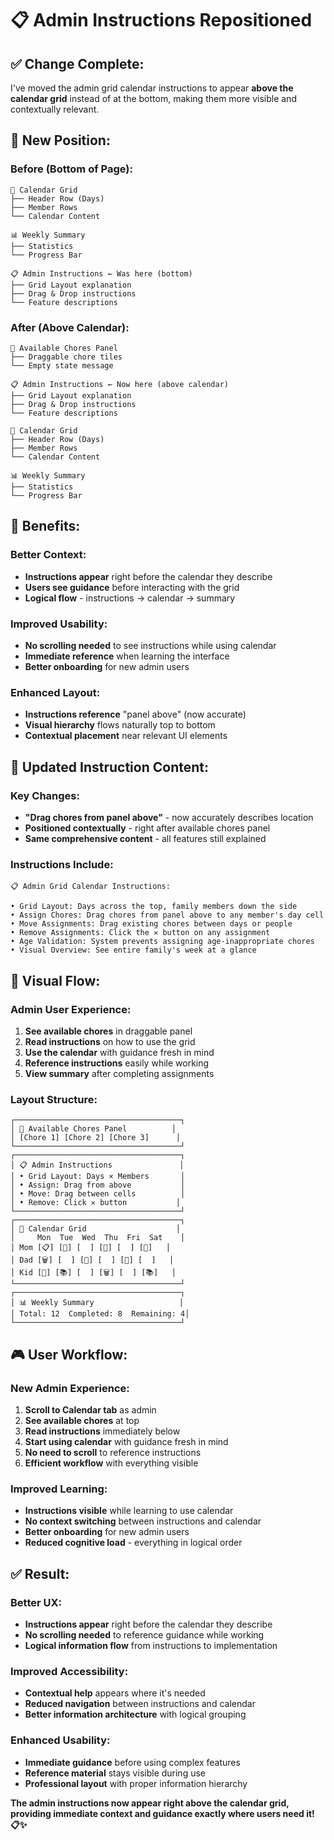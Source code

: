 # 📋 **Admin Instructions Repositioned**

## ✅ **Change Complete:**

I've moved the admin grid calendar instructions to appear **above the calendar grid** instead of at the bottom, making them more visible and contextually relevant.

## 📍 **New Position:**

### **Before (Bottom of Page):**
```
📅 Calendar Grid
├── Header Row (Days)
├── Member Rows
└── Calendar Content

📊 Weekly Summary
├── Statistics
└── Progress Bar

📋 Admin Instructions ← Was here (bottom)
├── Grid Layout explanation
├── Drag & Drop instructions
└── Feature descriptions
```

### **After (Above Calendar):**
```
🧹 Available Chores Panel
├── Draggable chore tiles
└── Empty state message

📋 Admin Instructions ← Now here (above calendar)
├── Grid Layout explanation
├── Drag & Drop instructions
└── Feature descriptions

📅 Calendar Grid
├── Header Row (Days)
├── Member Rows
└── Calendar Content

📊 Weekly Summary
├── Statistics
└── Progress Bar
```

## 🎯 **Benefits:**

### **Better Context:**
- **Instructions appear** right before the calendar they describe
- **Users see guidance** before interacting with the grid
- **Logical flow** - instructions → calendar → summary

### **Improved Usability:**
- **No scrolling needed** to see instructions while using calendar
- **Immediate reference** when learning the interface
- **Better onboarding** for new admin users

### **Enhanced Layout:**
- **Instructions reference** "panel above" (now accurate)
- **Visual hierarchy** flows naturally top to bottom
- **Contextual placement** near relevant UI elements

## 📝 **Updated Instruction Content:**

### **Key Changes:**
- **"Drag chores from panel above"** - now accurately describes location
- **Positioned contextually** - right after available chores panel
- **Same comprehensive content** - all features still explained

### **Instructions Include:**
```
📋 Admin Grid Calendar Instructions:

• Grid Layout: Days across the top, family members down the side
• Assign Chores: Drag chores from panel above to any member's day cell
• Move Assignments: Drag existing chores between days or people
• Remove Assignments: Click the ✕ button on any assignment
• Age Validation: System prevents assigning age-inappropriate chores
• Visual Overview: See entire family's week at a glance
```

## 🎨 **Visual Flow:**

### **Admin User Experience:**
1. **See available chores** in draggable panel
2. **Read instructions** on how to use the grid
3. **Use the calendar** with guidance fresh in mind
4. **Reference instructions** easily while working
5. **View summary** after completing assignments

### **Layout Structure:**
```
┌─────────────────────────────────────┐
│ 🧹 Available Chores Panel          │
│ [Chore 1] [Chore 2] [Chore 3]      │
└─────────────────────────────────────┘
┌─────────────────────────────────────┐
│ 📋 Admin Instructions               │
│ • Grid Layout: Days × Members       │
│ • Assign: Drag from above           │
│ • Move: Drag between cells          │
│ • Remove: Click ✕ button           │
└─────────────────────────────────────┘
┌─────────────────────────────────────┐
│ 📅 Calendar Grid                    │
│     Mon  Tue  Wed  Thu  Fri  Sat    │
│ Mom [📋] [🧹] [  ] [🍳] [  ] [🧽]   │
│ Dad [🗑️] [  ] [🚗] [  ] [🧹] [  ]   │
│ Kid [🧽] [📚] [  ] [🗑️] [  ] [📚]   │
└─────────────────────────────────────┘
┌─────────────────────────────────────┐
│ 📊 Weekly Summary                   │
│ Total: 12  Completed: 8  Remaining: 4│
└─────────────────────────────────────┘
```

## 🎮 **User Workflow:**

### **New Admin Experience:**
1. **Scroll to Calendar tab** as admin
2. **See available chores** at top
3. **Read instructions** immediately below
4. **Start using calendar** with guidance fresh in mind
5. **No need to scroll** to reference instructions
6. **Efficient workflow** with everything visible

### **Improved Learning:**
- **Instructions visible** while learning to use calendar
- **No context switching** between instructions and calendar
- **Better onboarding** for new admin users
- **Reduced cognitive load** - everything in logical order

## ✅ **Result:**

### **Better UX:**
- **Instructions appear** right before the calendar they describe
- **No scrolling needed** to reference guidance while working
- **Logical information flow** from instructions to implementation

### **Improved Accessibility:**
- **Contextual help** appears where it's needed
- **Reduced navigation** between instructions and calendar
- **Better information architecture** with logical grouping

### **Enhanced Usability:**
- **Immediate guidance** before using complex features
- **Reference material** stays visible during use
- **Professional layout** with proper information hierarchy

**The admin instructions now appear right above the calendar grid, providing immediate context and guidance exactly where users need it! 📋✨**
